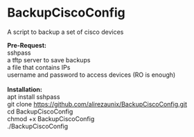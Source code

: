 # BackupCiscoConfig
A script to backup a set of cisco devices

<b>Pre-Request:</b><br>
sshpass<br>
a tftp server to save backups<br>
a file that contains IPs<br>
username and password to access devices (RO is enough)<br><br>
<b>Installation:</b><br>
apt install sshpass<br>
git clone https://github.com/alirezaunix/BackupCiscoConfig.git<br>
cd BackupCiscoConfig<br>
chmod +x BackupCiscoConfig<br>
./BackupCiscoConfig<br>
